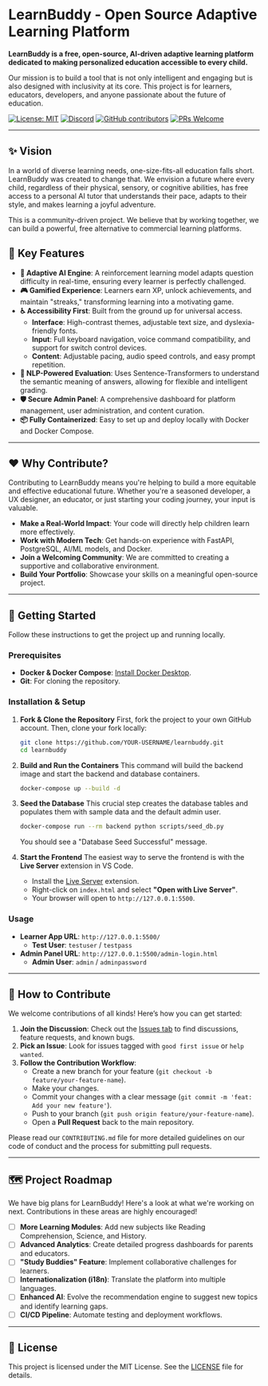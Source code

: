 # LearnBuddy - Open Source Adaptive Learning Platform

 <!-- It's highly recommended to create a hero image/logo and upload it -->
 

**LearnBuddy is a free, open-source, AI-driven adaptive learning platform dedicated to making personalized education accessible to every child.**

Our mission is to build a tool that is not only intelligent and engaging but is also designed with inclusivity at its core. This project is for learners, educators, developers, and anyone passionate about the future of education.

[![License: MIT](https://img.shields.io/badge/License-MIT-yellow.svg)](https://opensource.org/licenses/MIT)
[![Discord](https://img.shields.io/discord/your-discord-id?label=Join%20our%20Discord&logo=discord)](https://discord.gg/your-invite-link)
[![GitHub contributors](https://img.shields.io/github/contributors/tripathiji1312/learnbuddy.svg)](https://gitHub.com/tripathiji1312/learn_buddy/graphs/contributors/)
[![PRs Welcome](https://img.shields.io/badge/PRs-welcome-brightgreen.svg?style=flat-square)](http://makeapullrequest.com)

---

## ✨ Vision

In a world of diverse learning needs, one-size-fits-all education falls short. LearnBuddy was created to change that. We envision a future where every child, regardless of their physical, sensory, or cognitive abilities, has free access to a personal AI tutor that understands their pace, adapts to their style, and makes learning a joyful adventure.

This is a community-driven project. We believe that by working together, we can build a powerful, free alternative to commercial learning platforms.

## 🚀 Key Features

*   **🧠 Adaptive AI Engine**: A reinforcement learning model adapts question difficulty in real-time, ensuring every learner is perfectly challenged.
*   **🎮 Gamified Experience**: Learners earn XP, unlock achievements, and maintain "streaks," transforming learning into a motivating game.
*   **♿ Accessibility First**: Built from the ground up for universal access.
    *   **Interface**: High-contrast themes, adjustable text size, and dyslexia-friendly fonts.
    *   **Input**: Full keyboard navigation, voice command compatibility, and support for switch control devices.
    *   **Content**: Adjustable pacing, audio speed controls, and easy prompt repetition.
*   **🤖 NLP-Powered Evaluation**: Uses Sentence-Transformers to understand the semantic meaning of answers, allowing for flexible and intelligent grading.
*   **🛡️ Secure Admin Panel**: A comprehensive dashboard for platform management, user administration, and content curation.
*   **📦 Fully Containerized**: Easy to set up and deploy locally with Docker and Docker Compose.

---

## ❤️ Why Contribute?

Contributing to LearnBuddy means you're helping to build a more equitable and effective educational future. Whether you're a seasoned developer, a UX designer, an educator, or just starting your coding journey, your input is valuable.

*   **Make a Real-World Impact**: Your code will directly help children learn more effectively.
*   **Work with Modern Tech**: Get hands-on experience with FastAPI, PostgreSQL, AI/ML models, and Docker.
*   **Join a Welcoming Community**: We are committed to creating a supportive and collaborative environment.
*   **Build Your Portfolio**: Showcase your skills on a meaningful open-source project.

---

## 🚀 Getting Started

Follow these instructions to get the project up and running locally.

### Prerequisites

*   **Docker & Docker Compose**: [Install Docker Desktop](https://www.docker.com/products/docker-desktop).
*   **Git**: For cloning the repository.

### Installation & Setup

1.  **Fork & Clone the Repository**
    First, fork the project to your own GitHub account. Then, clone your fork locally:
    ```bash
    git clone https://github.com/YOUR-USERNAME/learnbuddy.git
    cd learnbuddy
    ```

2.  **Build and Run the Containers**
    This command will build the backend image and start the backend and database containers.
    ```bash
    docker-compose up --build -d
    ```

3.  **Seed the Database**
    This crucial step creates the database tables and populates them with sample data and the default admin user.
    ```bash
    docker-compose run --rm backend python scripts/seed_db.py
    ```
    You should see a "Database Seed Successful" message.

4.  **Start the Frontend**
    The easiest way to serve the frontend is with the **Live Server** extension in VS Code.
    *   Install the [Live Server](https://marketplace.visualstudio.com/items?itemName=ritwickdey.LiveServer) extension.
    *   Right-click on `index.html` and select **"Open with Live Server"**.
    *   Your browser will open to `http://127.0.0.1:5500`.

### Usage

*   **Learner App URL**: `http://127.0.0.1:5500/`
    *   **Test User**: `testuser` / `testpass`
*   **Admin Panel URL**: `http://127.0.0.1:5500/admin-login.html`
    *   **Admin User**: `admin` / `adminpassword`

---

## 🤝 How to Contribute

We welcome contributions of all kinds! Here’s how you can get started:

1.  **Join the Discussion**: Check out the [Issues tab](https://github.com/your-username/learnbuddy/issues) to find discussions, feature requests, and known bugs.
2.  **Pick an Issue**: Look for issues tagged with `good first issue` or `help wanted`.
3.  **Follow the Contribution Workflow**:
    *   Create a new branch for your feature (`git checkout -b feature/your-feature-name`).
    *   Make your changes.
    *   Commit your changes with a clear message (`git commit -m 'feat: Add your new feature'`).
    *   Push to your branch (`git push origin feature/your-feature-name`).
    *   Open a **Pull Request** back to the main repository.

Please read our `CONTRIBUTING.md` file for more detailed guidelines on our code of conduct and the process for submitting pull requests.

---

## 🗺️ Project Roadmap

We have big plans for LearnBuddy! Here's a look at what we're working on next. Contributions in these areas are highly encouraged!

*   [ ] **More Learning Modules**: Add new subjects like Reading Comprehension, Science, and History.
*   [ ] **Advanced Analytics**: Create detailed progress dashboards for parents and educators.
*   [ ] **"Study Buddies" Feature**: Implement collaborative challenges for learners.
*   [ ] **Internationalization (i18n)**: Translate the platform into multiple languages.
*   [ ] **Enhanced AI**: Evolve the recommendation engine to suggest new topics and identify learning gaps.
*   [ ] **CI/CD Pipeline**: Automate testing and deployment workflows.

---

## 📜 License

This project is licensed under the MIT License. See the [LICENSE](LICENSE) file for details.